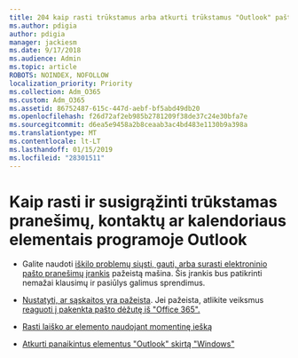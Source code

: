 ```yaml
---
title: 204 kaip rasti trūkstamus arba atkurti trūkstamus "Outlook" pašto, kalendoriaus ar kontaktų
ms.author: pdigia
author: pdigia
manager: jackiesm
ms.date: 9/17/2018
ms.audience: Admin
ms.topic: article
ROBOTS: NOINDEX, NOFOLLOW
localization_priority: Priority
ms.collection: Adm_O365
ms.custom: Adm_O365
ms.assetid: 86752487-615c-447d-aebf-bf5abd49db20
ms.openlocfilehash: f26d72af2eb985b2781209f38de37c24e30bfa7e
ms.sourcegitcommit: d6ea5e9458a2b8ceaab3ac4bd483e1130b9a398a
ms.translationtype: MT
ms.contentlocale: lt-LT
ms.lasthandoff: 01/15/2019
ms.locfileid: "28301511"
---
```

# <a name="how-to-find-and-recover-missing-messages-contacts-or-calendar-items-in-outlook"></a>Kaip rasti ir susigrąžinti trūkstamas pranešimų, kontaktų ar kalendoriaus elementais programoje Outlook

- Galite naudoti [iškilo problemų siųsti, gauti, arba surasti elektroninio pašto pranešimų įrankis](https://aka.ms/SaRA-OutlookSendReceive) pažeistą mašina. Šis įrankis bus patikrinti nemažai klausimų ir pasiūlys galimus sprendimus. 
    
- [Nustatyti, ar sąskaitos yra pažeista](https://support.microsoft.com/help/2551603/how-to-determine-whether-your-office-365-account-has-been-compromised). Jei pažeista, atlikite veiksmus [reaguoti į pakenkta pašto dėžutę iš "Office 365".](https://docs.microsoft.com/en-us/office365/enterprise/responding-to-a-compromised-email-account)
    
- [Rasti laiško ar elemento naudojant momentinę iešką](https://support.office.com/article/69748862-5976-47b9-98e8-ed179f1b9e4d)
    
- [Atkurti panaikintus elementus "Outlook" skirtą "Windows"](https://support.office.com/article/49e81f3c-c8f4-4426-a0b9-c0fd751d48ce)
    

